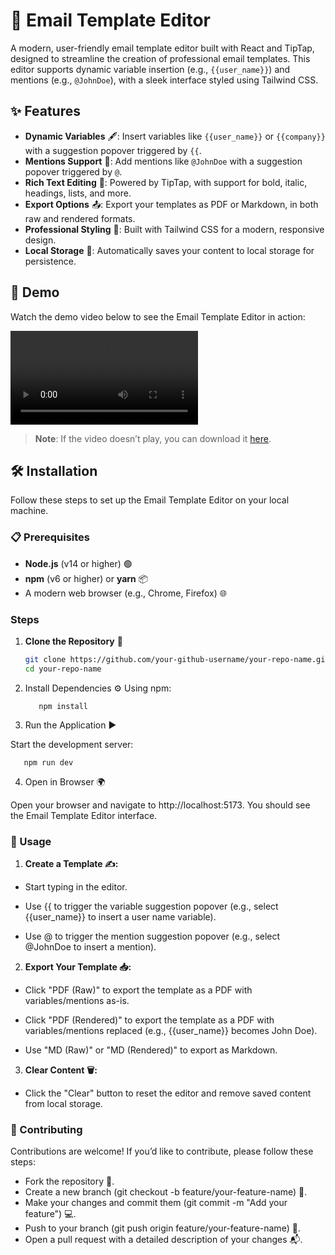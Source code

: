 # 📧 Email Template Editor

A modern, user-friendly email template editor built with React and TipTap, designed to streamline the creation of professional email templates. This editor supports dynamic variable insertion (e.g., `{{user_name}}`) and mentions (e.g., `@JohnDoe`), with a sleek interface styled using Tailwind CSS.

## ✨ Features

- **Dynamic Variables** 🖋️: Insert variables like `{{user_name}}` or `{{company}}` with a suggestion popover triggered by `{{`.
- **Mentions Support** 👤: Add mentions like `@JohnDoe` with a suggestion popover triggered by `@`.
- **Rich Text Editing** 📝: Powered by TipTap, with support for bold, italic, headings, lists, and more.
- **Export Options** 📤: Export your templates as PDF or Markdown, in both raw and rendered formats.
- **Professional Styling** 🎨: Built with Tailwind CSS for a modern, responsive design.
- **Local Storage** 💾: Automatically saves your content to local storage for persistence.
## 🎥 Demo

Watch the demo video below to see the Email Template Editor in action:

![Demo Video](https://user-images.githubusercontent.com/your-github-username/some-id/demo-video.mp4)

> **Note**: If the video doesn’t play, you can download it [here](https://github.com/your-github-username/your-repo-name/raw/main/demo-video.mp4).


## 🛠️ Installation

Follow these steps to set up the Email Template Editor on your local machine.

### 📋 Prerequisites

- **Node.js** (v14 or higher) 🟢
- **npm** (v6 or higher) or **yarn** 📦
- A modern web browser (e.g., Chrome, Firefox) 🌐

### Steps

1. **Clone the Repository** 📂

   ```bash
   git clone https://github.com/your-github-username/your-repo-name.git
   cd your-repo-name
2. Install Dependencies ⚙️
Using npm:
   ```
      npm install
3. Run the Application ▶️

Start the development server: 
    
       npm run dev
4. Open in Browser 🌍

Open your browser and navigate to http://localhost:5173. You should see the Email Template Editor interface.    

### 📖 Usage
1. **Create a Template ✍️:**

 - Start typing in the editor.

 - Use {{ to trigger the variable suggestion popover (e.g., select {{user_name}} to insert a user name variable).

 - Use @ to trigger the mention suggestion popover (e.g., select @JohnDoe to insert a mention).

2. **Export Your Template 📥:**

 - Click "PDF (Raw)" to export the template as a PDF with variables/mentions as-is.

 - Click "PDF (Rendered)" to export the template as a PDF with variables/mentions replaced (e.g., {{user_name}} becomes John Doe).

 - Use "MD (Raw)" or "MD (Rendered)" to export as Markdown.

3. **Clear Content 🗑️:**

 - Click the "Clear" button to reset the editor and remove saved content from local storage.
### **🤝 Contributing**

Contributions are welcome! If you’d like to contribute, please follow these steps:

 - Fork the repository 🍴.
 - Create a new branch (git checkout -b feature/your-feature-name) 🌿.
 - Make your changes and commit them (git commit -m "Add your feature") 💻.
 - Push to your branch (git push origin feature/your-feature-name) 🚀.
 - Open a pull request with a detailed description of your changes 📬.
